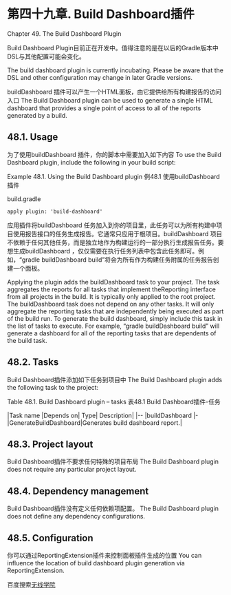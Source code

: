 # **第四十九章. Build Dashboard插件**

Chapter 49. The Build Dashboard Plugin

Build Dashboard Plugin目前正在开发中。值得注意的是在以后的Gradle版本中DSL与其他配置可能会变化。

The build dashboard plugin is currently incubating. Please be aware that the DSL and other configuration may change in later Gradle versions.

buildDashboard 插件可以产生一个HTML面板，由它提供给所有构建报告的访问入口
The Build Dashboard plugin can be used to generate a single HTML dashboard that provides a single point of access to all of the reports generated by a build.

## **48.1. Usage**

为了使用buildDashboard 插件，你的脚本中需要加入如下内容
To use the Build Dashboard plugin, include the following in your build script:

Example 48.1. Using the Build Dashboard plugin
例48.1   使用buildDashboard 插件

build.gradle

```
apply plugin: 'build-dashboard'
```

应用插件将buildDashboard 任务加入到你的项目里，此任务可以为所有构建中项目使用报告接口的任务生成报告。它通常只应用于根项目。buildDashboard 项目不依赖于任何其他任务，而是独立地作为构建运行的一部分执行生成报告任务。要想生成buildDashboard ，仅仅需要在执行任务列表中包含此任务即可。例如，“gradle buildDashboard build”将会为所有作为构建任务附属的任务报告创建一个面板。

Applying the plugin adds the buildDashboard task to your project. The task aggregates the reports for all tasks that implement theReporting interface from all projects in the build. It is typically only applied to the root project.
The buildDashboard task does not depend on any other tasks. It will only aggregate the reporting tasks that are independently being executed as part of the build run. To generate the build dashboard, simply include this task in the list of tasks to execute. For example, “gradle buildDashboard build” will generate a dashboard for all of the reporting tasks that are dependents of the build task.

## **48.2. Tasks**

Build Dashboard插件添加如下任务到项目中
The Build Dashboard plugin adds the following task to the project:

Table 48.1. Build Dashboard plugin – tasks
表48.1 Build Dashboard插件-任务

|Task name	|Depends on|	Type|	Description|
|--
|buildDashboard	|-	|GenerateBuildDashboard|Generates build dashboard report.|

## **48.3. Project layout**

Build Dashboard插件不要求任何特殊的项目布局
The Build Dashboard plugin does not require any particular project layout.

## **48.4. Dependency management**

Build Dashboard插件没有定义任何依赖项配置。
The Build Dashboard plugin does not define any dependency configurations.

## **48.5. Configuration**

你可以通过ReportingExtension插件来控制面板插件生成的位置
You can influence the location of build dashboard plugin generation via ReportingExtension.

百度搜索[无线学院](http://wirelesscollege.cn)

